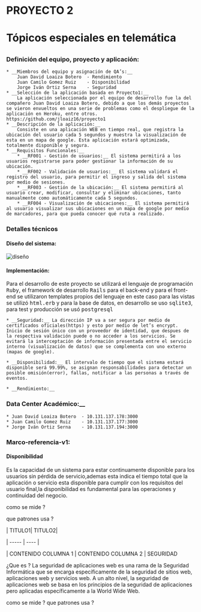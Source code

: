 # PROYECTO 2 <h1>
# Tópicos especiales en telemática <h2>

### Definición del equipo, proyecto y aplicación:
	* __Miembros del equipo y asignación de QA’s:__
		Juan David Loaiza Botero  - Rendimiento 
	 	Juan Camilo Gomez Ruiz    - Disponibilidad
 	 	Jorge Iván Ortiz Serna    - Seguridad 
	* __Selección de la aplicación basada en Proyecto1:__
		La aplicación seleccionada por el equipo de desarrollo fue la del compañero Juan David Loaiza Botero, debido a que los demás proyectos se vieron envueltos en una serie de problemas como el despliegue de la aplicación en Heroku, entre otros. https://github.com/jloaiz16/proyecto1
	* __Descripción de la aplicación:__
		Consiste en una aplicación WEB en tiempo real, que registra la ubicación del usuario cada 5 segundos y muestra la visualización de esta en un mapa de google. Esta aplicación estará optimizada, totalmente disponible y segura.
	* __Requisitos Funcionales:__
		* __RF001 - Gestión de usuarios:__ El sistema permitirá a los usuarios registrarse para poder gestionar la información de su ubicación.
		* __RF002 - Validación de usuarios:__ El sistema validará el registro del usuario, para permitir el ingreso y salida del sistema por medio de sesiones.
		* __RF003 - Gestión de la ubicación:__ El sistema permitirá al usuario crear, modificar, consultar y eliminar ubicaciones, tanto manualmente como automáticamente cada 5 segundos.
		* __RF004 - Visualización de ubicaciones:__ El sistema permitirá al usuario visualizar sus ubicaciones en un mapa de google por medio de marcadores, para que pueda conocer qué ruta a realizado. 

### Detalles técnicos

#### Diseño del sistema:
![diseño](http://img.fenixzone.net/i/Bm5Q0Ps.png)

#### Implementación:
Para el desarrollo de este proyecto se utilizará el lenguaje de programación <tt>Ruby</tt>, el framework de desarrollo <tt>Rails</tt> para el back-end y para el front-end se utilizaron templates propios del lenguaje en este caso para las vistas se utilizó <tt>html.erb</tt> y para la base de datos, en desarrollo se uso <tt>sqlite3</tt>, para test y producción se usó <tt>postgresql</tt>	
	
	* __Seguridad:__ La dirección IP va a ser segura por medio de certificados oficiales(https) y esto por medio de let’s encrypt. Inicio de sesión único con un proveedor de identidad, que despues de la respectiva validación puede o no acceder a los servicios. Se evitará la interceptación de información presentada entre el servicio interno (visualización de datos) que se complementa con uno externo (mapas de google).

	* __Disponibilidad:__ El intervalo de tiempo que el sistema estará disponible será 99.99%, se asignan responsabilidades para detectar un posible omisión(error), fallas, notificar a las personas a través de eventos.

	* __Rendimiento:__

### Data Center Académico:__
	* Juan David Loaiza Botero  - 10.131.137.178:3000 
	* Juan Camilo Gomez Ruiz    - 10.131.137.177:3000
 	* Jorge Iván Ortiz Serna    - 10.131.137.194:3000

### Marco-referencia-v1:

#### Disponibilidad
Es la capacidad de un sistema para estar continuamente disponible para los usuarios sin pérdida de servicio,ademas  esta indica el tiempo total que la aplicación o servicio esta disponible para cumplir con los requisitos del usuario final,la disponibilidad es fundamental  para las operaciones y continuidad del negocio.

como se mide ?

que patrones usa ?



| TITULO1| TITULO2|

| ----- | ---- |

| CONTENIDO COLUMNA 1 | CONTENIDO COLUMNA 2 |
SEGURIDAD

¿Que es ?
La seguridad de aplicaciones web es una rama de la Seguridad Informática que se encarga específicamente de la seguridad de sitios web, aplicaciones web y servicios web. A un alto nivel, la seguridad de aplicaciones web se basa en los principios de la seguridad de aplicaciones pero aplicadas específicamente a la World Wide Web.

como se mide ?
que patrones usa ?

